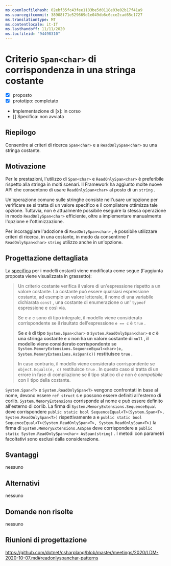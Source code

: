 ```yaml
---
ms.openlocfilehash: 02ebf35fc43fee1183be5d0118e03e02b17f41a9
ms.sourcegitcommit: 38908f71e529669d1e049db6c6cce2cad65c1727
ms.translationtype: MT
ms.contentlocale: it-IT
ms.lasthandoff: 11/11/2020
ms.locfileid: "94498310"
---
```

# <a name="pattern-match-spanchar-on-a-constant-string"></a>Criterio `Span<char>` di corrispondenza in una stringa costante

* [x] proposto
* [x] prototipo: completato
* Implementazione di [x]: in corso
* [] Specifica: non avviata

## <a name="summary"></a>Riepilogo
[summary]: #summary

Consentire ai criteri di ricerca `Span<char>` e a `ReadOnlySpan<char>` su una stringa costante.

## <a name="motivation"></a>Motivazione
[motivation]: #motivation

Per le prestazioni, l'utilizzo di `Span<char>` e `ReadOnlySpan<char>` è preferibile rispetto alla stringa in molti scenari. Il Framework ha aggiunto molte nuove API che consentono di usare `ReadOnlySpan<char>` al posto di un `string` .

Un'operazione comune sulle stringhe consiste nell'usare un'opzione per verificare se si tratta di un valore specifico e il compilatore ottimizza tale opzione. Tuttavia, non è attualmente possibile eseguire la stessa operazione in modo `ReadOnlySpan<char>` efficiente, oltre a implementare manualmente l'opzione e l'ottimizzazione.

Per incoraggiare l'adozione di `ReadOnlySpan<char>` , è possibile utilizzare criteri di ricerca, in una costante, in modo da consentirne l' `ReadOnlySpan<char>` `string` utilizzo anche in un'opzione.

## <a name="detailed-design"></a>Progettazione dettagliata
[design]: #detailed-design

La [specifica](../csharp-7.0/pattern-matching.md#constant-pattern) per i modelli costanti viene modificata come segue (l'aggiunta proposta viene visualizzata in grassetto):

> Un criterio costante verifica il valore di un'espressione rispetto a un valore costante. La costante può essere qualsiasi espressione costante, ad esempio un valore letterale, il nome di una variabile dichiarata `const` , una costante di enumerazione o un' `typeof` espressione e così via.
>
> Se e *e* *c* sono di tipo integrale, il modello viene considerato corrispondente se il risultato dell'espressione `e == c` è `true` .
>
> **Se *e* è di tipo `System.Span<char>` o `System.ReadOnlySpan<char>` e *c* è una stringa costante e *c* non ha un valore costante di `null` , il modello viene considerato corrispondente se `System.MemoryExtensions.SequenceEqual<char>(e, System.MemoryExtensions.AsSpan(c))` restituisce `true` .**
> 
> In caso contrario, il modello viene considerato corrispondente se `object.Equals(e, c)` restituisce `true` . In questo caso si tratta di un errore in fase di compilazione se il tipo statico di *e* non è *compatibile* con il tipo della costante.

`System.Span<T>` e `System.ReadOnlySpan<T>` vengono confrontati in base al nome, devono essere `ref struct` s e possono essere definiti all'esterno di corlib. `System.MemoryExtensions` corrisponde al nome e può essere definito all'esterno di corlib. La firma di `System.MemoryExtensions.SequenceEqual` deve corrispondere `public static bool SequenceEqual<T>(System.Span<T>, System.ReadOnlySpan<T>)` rispettivamente a e `public static bool SequenceEqual<T>(System.ReadOnlySpan<T>, System.ReadOnlySpan<T>)` la firma di `System.MemoryExtensions.AsSpan` deve corrispondere a `public static System.ReadOnlySpan<char> AsSpan(string)` . I metodi con parametri facoltativi sono esclusi dalla considerazione.

## <a name="drawbacks"></a>Svantaggi
[drawbacks]: #drawbacks

nessuno

## <a name="alternatives"></a>Alternativi
[alternatives]: #alternatives

nessuno

## <a name="unresolved-questions"></a>Domande non risolte
[unresolved]: #unresolved-questions

nessuno

## <a name="design-meetings"></a>Riunioni di progettazione

https://github.com/dotnet/csharplang/blob/master/meetings/2020/LDM-2020-10-07.md#readonlyspanchar-patterns
